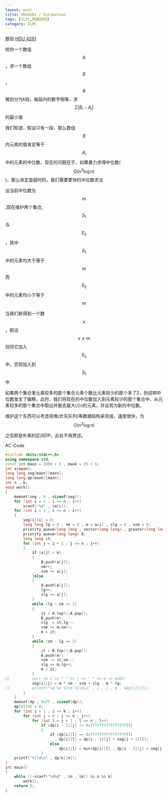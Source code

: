 ```yaml
---
layout: post
title: HDU4261 / Estimation
tags: [ICPC,数据结构]
category: ICPC
---
```


题目:[HDU 4261](http://acm.hdu.edu.cn/showproblem.php?pid=4261)

给你一个数组$$A$$，求一个数组$$B$$，$$B$$被划分为k段，每段内的数字相等，求$$\Sigma \vert B_i - A_i\vert$$的最小值

我们知道，假设只有一段，那么数组$$B$$内元素的值肯定等于$$A_i$$中的元素的中位数，现在的问题在于，如果暴力求得中位数($$O(n^3 \log n)$$)，那么肯定是超时的，我们需要更快的中位数求法

设当前中位数为$$m$$,现在维护两个集合,$$S_1$$与$$S_2$$，其中$$S_1$$中的元素均大于等于$$m$$而$$S_2$$中的元素均小于等于$$m$$

当我们新得到一个数$$x$$，假设$$x \le m$$则将它加入$$S_2$$中，否则加入到$$S_1$$中

如果两个集合里元素较多的那个集合元素个数比元素较少的那个多了2，则说明中位数发生了偏移，此时，我们将现在的中位数加入到元素较少的那个集合中，从元素较多的那个集合中取出并删去最大(小)的元素，并设其为新的中位数。

维护这个东西可以考虑用堆(优先队列)等数据结构来完成，速度很快，为$$O(n^2 \log n)$$

之后即是朴素的区间DP，此处不再赘述。

AC-Code

```cpp
#include <bits/stdc++.h>
using namespace std;
const int maxn = 2000 + 5 , maxk = 25 + 5;
int a[maxn];
long long seg[maxn][maxn];
long long dp[maxk][maxn];
int n , k;
void work()
{
	memset(seg , 0 , sizeof(seg));
	for (int i = 1 ; i <= n ; i++)
		scanf("%d" , &a[i]);
	for (int i = 1 ; i <= n ; i++)
	{
		seg[i][i] = 0;
		long long lg = 0 , sm = 0 , m = a[i] , slg = 0 , ssm = 0;
		priority_queue<long long , vector<long long> , greater<long long> > A;
		priority_queue<long long> B;
		long long it;
		for (int j = i + 1 ; j <= n ; j++)
		{
			if (a[j] < m)
			{
				B.push(a[j]);
				sm++;
				ssm += a[j];
			}else
			{
				A.push(a[j]);
				lg++;
				slg += a[j];
			}
			while (lg - sm >= 2)
			{
				it = A.top();A.pop();
				B.push(m);
				slg -= it;lg--;
				ssm += m;sm++;
				m = it;
			}
			while (sm - lg >= 2)
			{
				it = B.top();B.pop();
				A.push(m);
				ssm -= it;sm--;
				slg += m;lg++;
				m = it;
			}
//			cerr << i << " " << j << " " << m << endl;
			seg[i][j] = m * sm - ssm + slg - m * lg;
//			printf("%d %d %lld %lld\n" , i , j , m , seg[i][j]);
		}
	}
	memset(dp , 0x7f , sizeof(dp));
	dp[0][0] = 0;
	for (int i = 1 ; i <= k ; i++)
		for (int j = 0 ; j <= n ; j++)
			for (int l = j + 1 ; l <= n ; l++)
				if (dp[i - 1][j] != 0x7f7f7f7f7f7f7f7fll)
				{
					if (dp[i][l] == 0x7f7f7f7f7f7f7f7fll)
						dp[i][l] = dp[i - 1][j] + seg[j + 1][l];
					else
						dp[i][l] = min(dp[i][l] , dp[i - 1][j] + seg[j + 1][l]);
				}
	printf("%lld\n" , dp[k][n]);
}
int main()
{
	while ((~scanf("%d%d" , &n , &k)) && n && k)
		work();
	return 0;
}
```
